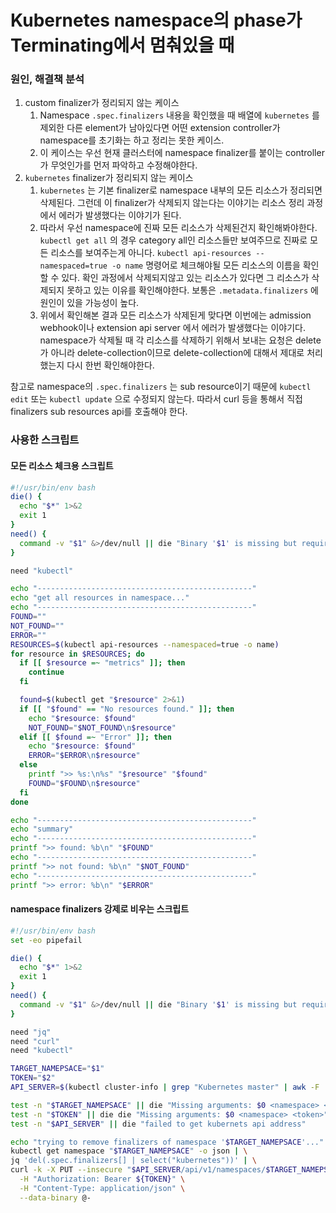 # Kubernetes namespace의 phase가 Terminating에서 멈춰있을 때

### 원인, 해결책 분석

1. custom finalizer가 정리되지 않는 케이스
   1.  Namespace `.spec.finalizers` 내용을 확인했을 때 배열에 `kubernetes` 를 제외한 다른 element가 남아있다면 어떤 extension controller가 namespace를 초기화는 하고 정리는 못한 케이스.
   2. 이 케이스는 우선 현재 클러스터에 namespace finalizer를 붙이는 controller가 무엇인가를 먼저 파악하고 수정해야한다.
2. `kubernetes` finalizer가 정리되지 않는 케이스
   1. `kubernetes` 는 기본 finalizer로 namespace 내부의 모든 리소스가 정리되면 삭제된다. 그런데 이 finalizer가 삭제되지 않는다는 이야기는 리소스 정리 과정에서 에러가 발생했다는 이야기가 된다.
   2. 따라서 우선 namespace에 진짜 모든 리소스가 삭제된건지 확인해봐야한다. `kubectl get all` 의 경우 category all인 리소스들만 보여주므로 진짜로 모든 리소스를 보여주는게 아니다. `kubectl api-resources --namespaced=true -o name` 명령어로 체크해야될 모든 리소스의 이름을 확인할 수 있다. 확인 과정에서 삭제되지않고 있는 리소스가 있다면 그 리소스가 삭제되지 못하고 있는 이유를 확인해야한다. 보통은 `.metadata.finalizers` 에 원인이 있을 가능성이 높다.
   3.  위에서 확인해본 결과 모든 리소스가 삭제된게 맞다면 이번에는 admission webhook이나 extension api server 에서 에러가 발생했다는 이야기다. namespace가 삭제될 때 각 리소스를 삭제하기 위해서 보내는 요청은 delete가 아니라 delete-collection이므로 delete-collection에 대해서 제대로 처리했는지 다시 한번 확인해야한다.

참고로 namespace의 `.spec.finalizers` 는 sub resource이기 때문에 `kubectl edit` 또는 `kubectl update` 으로 수정되지 않는다. 따라서 curl 등을 통해서 직접 finalizers sub resources api를 호출해야 한다. 

### 사용한 스크립트

#### 모든 리소스 체크용 스크립트

```bash
#!/usr/bin/env bash
die() {
  echo "$*" 1>&2
  exit 1
}
need() {
  command -v "$1" &>/dev/null || die "Binary '$1' is missing but required"
}

need "kubectl"

echo "------------------------------------------------"
echo "get all resources in namespace..."
echo "------------------------------------------------"
FOUND=""
NOT_FOUND=""
ERROR=""
RESOURCES=$(kubectl api-resources --namespaced=true -o name)
for resource in $RESOURCES; do
  if [[ $resource =~ "metrics" ]]; then
    continue
  fi

  found=$(kubectl get "$resource" 2>&1)
  if [[ "$found" == "No resources found." ]]; then
    echo "$resource: $found"
    NOT_FOUND="$NOT_FOUND\n$resource"
  elif [[ $found =~ "Error" ]]; then
    echo "$resource: $found"
    ERROR="$ERROR\n$resource"
  else
    printf ">> %s:\n%s" "$resource" "$found"
    FOUND="$FOUND\n$resource"
  fi
done

echo "------------------------------------------------"
echo "summary"
echo "------------------------------------------------"
printf ">> found: %b\n" "$FOUND"
echo "------------------------------------------------"
printf ">> not found: %b\n" "$NOT_FOUND"
echo "------------------------------------------------"
printf ">> error: %b\n" "$ERROR"
```

#### namespace finalizers 강제로 비우는 스크립트

```bash
#!/usr/bin/env bash
set -eo pipefail

die() {
  echo "$*" 1>&2
  exit 1
}
need() {
  command -v "$1" &>/dev/null || die "Binary '$1' is missing but required"
}

need "jq"
need "curl"
need "kubectl"

TARGET_NAMEPSACE="$1"
TOKEN="$2"
API_SERVER=$(kubectl cluster-info | grep "Kubernetes master" | awk -F ' ' '{print $6}' | sed -r "s/\x1B\[([0-9]{1,2}(;[0-9]{1,2})?)?[mGK]//g")

test -n "$TARGET_NAMEPSACE" || die "Missing arguments: $0 <namespace> <token>"
test -n "$TOKEN" || die die "Missing arguments: $0 <namespace> <token>"
test -n "$API_SERVER" || die "failed to get kubernets api address"

echo "trying to remove finalizers of namespace '$TARGET_NAMEPSACE'..."
kubectl get namespace "$TARGET_NAMEPSACE" -o json | \
jq 'del(.spec.finalizers[] | select("kubernetes"))' | \
curl -k -X PUT --insecure "$API_SERVER/api/v1/namespaces/$TARGET_NAMEPSACE/finalize" \
  -H "Authorization: Bearer ${TOKEN}" \
  -H "Content-Type: application/json" \
  --data-binary @-
```

